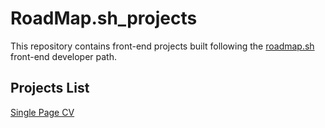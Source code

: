 # RoadMap.sh_projects
This repository contains front-end projects built following the [roadmap.sh](https://roadmap.sh/) front-end developer path.

## Projects List
[Single Page CV](https://roadmap.sh/projects/single-page-cv)
